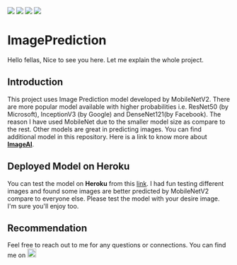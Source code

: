 ![](https://img.shields.io/badge/Python-V3.7-blue) ![](https://img.shields.io/badge/flask-v1.1.1-blue) ![](https://img.shields.io/github/watchers/agarwalsahil2013/ImagePrediction?style=social) ![](https://img.shields.io/github/languages/code-size/agarwalsahil2013/ImagePrediction?color=orange&logo=github&logoColor=yellow&style=for-the-badge)
# ImagePrediction

Hello fellas, Nice to see you here. Let me explain the whole project.

## Introduction
This project uses Image Prediction model developed by MobileNetV2. There are more popular model available with higher probabilities i.e. ResNet50 (by Microsoft), InceptionV3 (by Google) and DenseNet121(by Facebook). The reason I have used MobileNet due to the smaller model size as compare to the rest. Other models are great in predicting images. You can find additional model in this repository. Here is a link to know more about
[**ImageAI**](https://github.com/OlafenwaMoses/ImageAI).

## Deployed Model on Heroku
You can test the model on **Heroku** from this [link](https://imagepredictiondeploy.herokuapp.com/). I had fun testing different images and found some images are better predicted by MobileNetV2 compare to everyone else. Please test the model with your desire image. I'm sure you'll enjoy too.

## Recommendation
Feel free to reach out to me for any questions or connections. You can find me on <a href="https://www.linkedin.com/in/sahil-agarwal-"><img src="https://cdn4.iconfinder.com/data/icons/social-messaging-ui-color-shapes-2-free/128/social-linkedin-circle-512.png" width="20" height="20" /></a>

